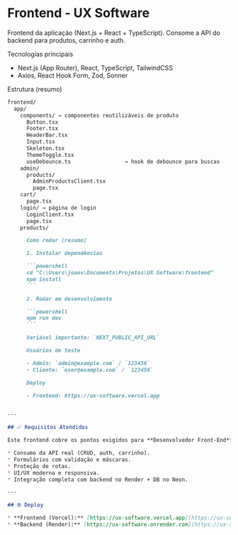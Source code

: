 # Frontend - UX Software

Frontend da aplicação (Next.js + React + TypeScript). Consome a API do backend para produtos, carrinho e auth.

Tecnologias principais
- Next.js (App Router), React, TypeScript, TailwindCSS
- Axios, React Hook Form, Zod, Sonner

Estrutura (resumo)

```markdown
frontend/
  app/
    components/ → componentes reutilizáveis de produto
      Button.tsx
      Footer.tsx
      HeaderBar.tsx
      Input.tsx
      Skeleton.tsx
      ThemeToggle.tsx
      useDebounce.ts                 → hook de debounce para buscas
    admin/
      products/
        AdminProductsClient.tsx
        page.tsx
    cart/
      page.tsx
    login/ → página de login
      LoginClient.tsx
      page.tsx
    products/

      Como rodar (resumo)

      1. Instalar dependências

      ```powershell
      cd "C:\Users\joaov\Documents\Projetos\UX Software\frontend"
      npm install
      ```

      2. Rodar em desenvolvimento

      ```powershell
      npm run dev
      ```

      Variável importante: `NEXT_PUBLIC_API_URL`

      Usuários de teste

      - Admin: `admin@example.com` / `123456`
      - Cliente: `user@example.com` / `123456`

      Deploy

      - Frontend: https://ux-software.vercel.app


---

## ✅ Requisitos Atendidos

Este frontend cobre os pontos exigidos para **Desenvolvedor Front-End**:

* Consumo da API real (CRUD, auth, carrinho).
* Formulários com validação e máscaras.
* Proteção de rotas.
* UI/UX moderna e responsiva.
* Integração completa com backend no Render + DB no Neon.

---

## 🌐 Deploy

* **Frontend (Vercel):** [https://ux-software.vercel.app](https://ux-software.vercel.app)
* **Backend (Render):** [https://ux-software.onrender.com](https://ux-software.onrender.com)
